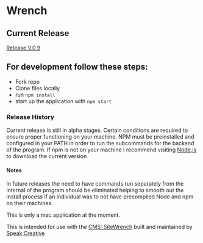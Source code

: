 # Wrench

## Current Release
[Release V.0.9](https://github.com/ltchurch88t/Wrench/releases/tag/0.9)

## For development follow these steps:
- Fork repo
- Clone files locally
- run `npm install`
- start up the application with `npm start`

### Release History
Current release is still in alpha stages. Certain conditions are required to ensure proper functioning on your machine. NPM must be preinstalled and configured in your PATH in order to run the subcommands for the backend of the program.
If npm is not on your machine I recommend visiting [Node.js](https://nodejs.org/en/download/) to download the current version

#### Notes
In future releases the need to have commands run separately from the internal of the program should be eliminated helping to smooth out the install process if an individual was to not have precompiled Node and npm on their machines.

This is only a mac application at the moment.

This is intended for use with the [CMS: SiteWrench](//sitewrench.com) built and maintained by [Speak Creative](//madebyspeak.com)
